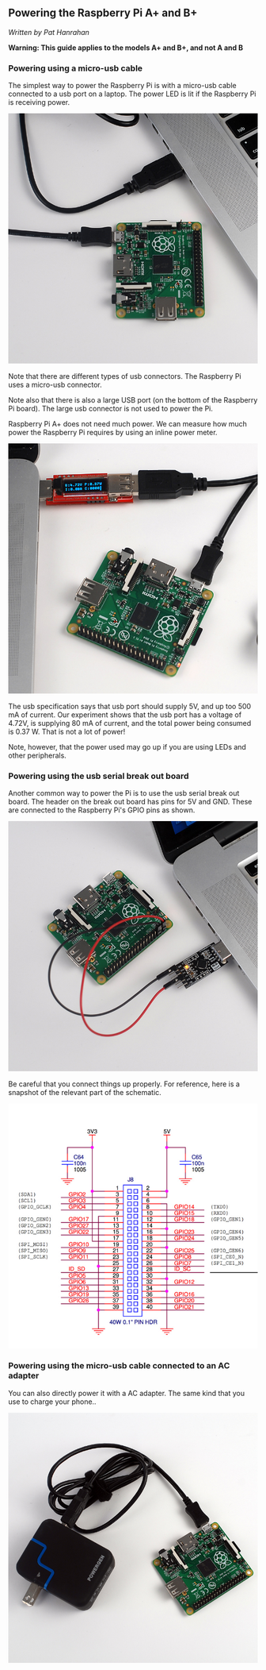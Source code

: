 ## Powering the Raspberry Pi A+ and B+

*Written by Pat Hanrahan*

**Warning: This guide applies to the models A+ and B+, and not A and B**

### Powering using a micro-usb cable

The simplest way to power the Raspberry Pi is with a micro-usb
cable connected to a usb port on a laptop. The power LED is
lit if the Raspberry Pi is receiving power.

![Mac usb](images/power.usb.laptop.jpg)

Note that there are different types of usb connectors.
The Raspberry Pi uses a micro-usb connector.

Note also that there is also a large USB port
(on the bottom of the Raspberry Pi board).
The large usb connector is not used to power the Pi.

Raspberry Pi A+ does not need much power. 
We can measure how much power the Raspberry Pi requires
by using an inline power meter.

![Mac usb](images/power.jpg)

The usb specification says that usb port should supply 5V,
and up too 500 mA of current.
Our experiment shows that the usb port has a voltage of 4.72V,
is supplying 80 mA of current,
and the total power being consumed is 0.37 W.
That is not a lot of power! 

Note, however, that the power used 
may go up if you are using LEDs and other peripherals.

### Powering using the usb serial break out board

Another common way to power the Pi is 
to use the usb serial break out board.
The header on the break out board has pins for 5V and GND.
These are connected to the Raspberry Pi's GPIO pins as shown.

![usb serial cable](images/power.usb.serial.jpg)

Be careful that you connect things up properly.
For reference, here is a snapshot of the relevant
part of the schematic.

![gpio schematic](images/gpio.schematic.jpg)

### Powering using the micro-usb cable connected to an AC adapter

You can also directly power it with a AC adapter. 
The same kind that you use to charge your phone..

![micro-usb ac-adater](images/power.usb.ac.adapter.jpg)






